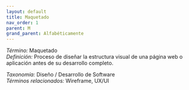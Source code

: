 ```yaml
---
layout: default
title: Maquetado
nav_order: 1
parent: M
grand_parent: Alfabéticamente
---
```


*Término:* Maquetado  
*Definición:* Proceso de diseñar la estructura visual de una página web o aplicación antes de su desarrollo completo.

*Taxonomía:* Diseño / Desarrollo de Software  
*Términos relacionados:* Wireframe, UX/UI
